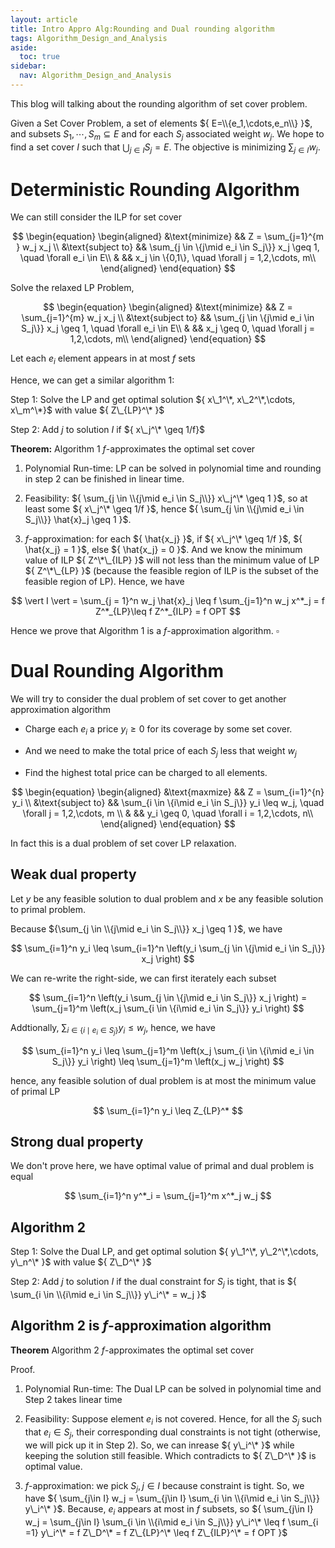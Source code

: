 ```yaml
---
layout: article
title: Intro Appro Alg:Rounding and Dual rounding algorithm
tags: Algorithm_Design_and_Analysis
aside:
  toc: true
sidebar:
  nav: Algorithm_Design_and_Analysis
---
```


This blog will talking about the rounding algorithm of set cover problem.

<!--more-->

Given a Set Cover Problem, a set of elements ${ E=\\{e_1,\cdots,e_n\\} }$, and subsets ${ S_1,\cdots, S_m \subseteq E}$ and for each ${ S_j }$ associated weight ${ w_j }$. We hope to find a set cover ${ I }$ such that ${ \bigcup_{j\in I} S_j = E }$. The objective is minimizing ${ \sum_{j \in I} w_j }$.

# Deterministic Rounding Algorithm

We can still consider the ILP for set cover 

<center>$$
\begin{equation}
\begin{aligned}
&\text{minimize} && Z = \sum_{j=1}^{m } w_j x_j \\
&\text{subject to} && \sum_{j \in \{j\mid e_i \in S_j\}} x_j \geq 1, \quad \forall e_i \in E\\
& && x_j \in \{0,1\}, \quad \forall j = 1,2,\cdots, m\\
\end{aligned}
\end{equation}
$$</center>

Solve the relaxed LP Problem,

<center>$$
\begin{equation}
\begin{aligned}
&\text{minimize} && Z = \sum_{j=1}^{m} w_j x_j \\
&\text{subject to} && \sum_{j \in \{j\mid e_i \in S_j\}} x_j \geq 1, \quad \forall e_i \in E\\
& && x_j \geq 0, \quad \forall j = 1,2,\cdots, m\\
\end{aligned}
\end{equation}
$$</center>

Let each ${ e_i }$ element appears in at most ${ f }$ sets

Hence, we can get a similar algorithm ${ 1 }$:

Step 1: Solve the LP and get optimal solution ${ x\_1^\*, x\_2^\*,\cdots,  x\_m^\*}$ with value ${ Z\_{LP}^\* }$

Step 2: Add ${ j }$ to solution ${ I }$ if ${ x\_j^\* \geq 1/f}$

<b>Theorem:</b> Algorithm ${ 1 }$ ${ f }$-approximates the optimal set cover

1. Polynomial Run-time: LP can be solved in polynomial time and rounding in step 2 can be finished in linear time.

2. Feasibility: ${ \sum_{j \in \\{j\mid e_i \in S_j\\}} x\_j^\* \geq 1 }$, so at least some ${ x\_j^\* \geq 1/f }$, hence ${ \sum_{j \in \\{j\mid e_i \in S_j\\}} \hat{x}_j \geq 1 }$. 

3. ${ f }$-approximation: for each ${ \hat{x_j} }$, if ${ x\_j^\* \geq 1/f }$, ${ \hat{x_j} = 1 }$, else ${ \hat{x_j} = 0 }$. And we know the minimum value of ILP ${ Z^\*\_{ILP} }$ will not less than the minimum value of LP ${ Z^\*\_{LP} }$ (because the feasible region of ILP is the subset of the feasible region of LP). Hence, we have

<center>$$
\vert I \vert = \sum_{j = 1}^n w_j \hat{x}_j \leq f \sum_{j=1}^n w_j x^*_j = f Z^*_{LP}\leq f Z^*_{ILP} = f OPT
$$</center>

Hence we prove that Algorithm ${ 1 }$ is a ${ f }$-approximation algorithm. ${ \square }$

# Dual Rounding Algorithm

We will try to consider the dual problem of set cover to get another approximation algorithm

* Charge each ${ e_i }$ a price ${ y_i \geq 0 }$ for its coverage by some set cover.

* And we need to make the total price of each ${ S_j }$ less that weight ${ w_j }$

* Find the highest total price can be charged to all elements.

<center>$$
\begin{equation}
\begin{aligned}
&\text{maxmize} && Z = \sum_{i=1}^{n} y_i \\
&\text{subject to} && \sum_{i \in \{i\mid e_i \in S_j\}} y_i \leq w_j, \quad \forall j  = 1,2,\cdots, m \\
& && y_i \geq 0, \quad \forall i = 1,2,\cdots, n\\
\end{aligned}
\end{equation}
$$</center>

In fact this is a dual problem of set cover LP relaxation. 

## Weak dual property

Let ${ y }$ be any feasible solution to dual problem and ${ x }$ be any feasible solution to primal problem.

Because ${\sum_{j \in \\{j\mid e_i \in S_j\\}} x_j \geq 1 }$, we have 

<center>$$
\sum_{i=1}^n y_i \leq \sum_{i=1}^n \left(y_i \sum_{j \in \{j\mid e_i \in S_j\}} x_j \right)
$$</center>

We can re-write the right-side, we can first iterately each subset 

<center>$$
\sum_{i=1}^n \left(y_i \sum_{j \in \{j\mid e_i \in S_j\}} x_j \right) = \sum_{j=1}^m \left(x_j \sum_{i \in \{i\mid e_i \in S_j\}} y_i \right)
$$</center>

Addtionally, ${ \sum_{i \in \{i\mid e_i \in S_j\}} y_i \leq w_j }$, hence, we have

<center>$$
\sum_{i=1}^n y_i \leq \sum_{j=1}^m \left(x_j \sum_{i \in \{i\mid e_i \in S_j\}} y_i \right) \leq \sum_{j=1}^m \left(x_j w_j \right)
$$</center>

hence, any feasible solution of dual problem is at most the minimum value of primal LP

<center>$$
\sum_{i=1}^n y_i \leq Z_{LP}^*
$$</center>

## Strong dual property

We don't prove here, we have optimal value of primal and dual problem is equal

<center>$$
\sum_{i=1}^n y^*_i = \sum_{j=1}^m x^*_j w_j
$$</center>

## Algorithm ${ 2 }$

Step 1: Solve the Dual LP, and get optimal solution ${ y\_1^\*, y\_2^\*,\cdots,  y\_n^\* }$ with value ${ Z\_D^\* }$

Step 2: Add ${ j }$ to solution ${ I }$ if the dual constraint for ${ S_j }$ is tight, that is ${ \sum_{i \in \\{i\mid e_i \in S_j\\}} y\_i^\* = w_j }$

## Algorithm ${ 2 }$ is ${ f }$-approximation algorithm

<b>Theorem</b> Algorithm ${ 2 }$ ${ f }$-approximates the optimal set cover

Proof.

1. Polynomial Run-time: The Dual LP can be solved in polynomial time and Step 2 takes linear time

2. Feasibility: Suppose element ${ e_i }$ is not covered. Hence, for all the ${ S_j }$ such that ${ e_i \in S_j }$, their corresponding dual constraints is not tight (otherwise, we will pick up it in Step 2). So, we can inrease ${ y\_i^\* }$ while keeping the solution still feasible. Which contradicts to ${ Z\_D^\* }$ is optimal value. 

3. ${ f }$-approximation: we pick ${ S_j, j\in I }$ because constraint is tight. So, we have ${ \sum_{j\in I} w_j = \sum_{j\in I} \sum_{i \in \\{i\mid e_i \in S_j\\}} y\_i^\* }$. Because, ${ e_i }$ appears at most in ${ f }$ subsets, so ${ \sum_{j\in I} w_j = \sum_{j\in I} \sum_{i \in \\{i\mid e_i \in S_j\\}} y\_i^\* \leq f \sum_{i =1} y\_i^\* = f Z\_D^\* = f Z\_{LP}^\* \leq f Z\_{ILP}^\* = f OPT }$